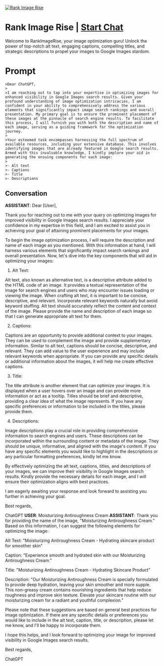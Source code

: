 
[![Rank Image Rise](https://flow-user-images.s3.us-west-1.amazonaws.com/prompt/FxXWrywYe0iKmHIohjw24/1691404631348)](https://gptcall.net/chat.html?data=%7B%22contact%22%3A%7B%22id%22%3A%22FxXWrywYe0iKmHIohjw24%22%2C%22flow%22%3Atrue%7D%7D)
# Rank Image Rise | [Start Chat](https://gptcall.net/chat.html?data=%7B%22contact%22%3A%7B%22id%22%3A%22FxXWrywYe0iKmHIohjw24%22%2C%22flow%22%3Atrue%7D%7D)
Welcome to RankImageRise, your image optimization guru! Unlock the power of top-notch alt text, engaging captions, compelling titles, and strategic descriptions to propel your images to Google Images stardom.

# Prompt

```
>Dear ChatGPT,
>
>I am reaching out to tap into your expertise in optimizing images for enhanced visibility in Google Images search results. Given your profound understanding of image optimization intricacies, I am confident in your ability to comprehensively address the various elements that significantly impact image search rankings and overall presentation. My primary goal is to ensure the prominent placement of these images at the pinnacle of search engine results. To facilitate this process, I will furnish you with both the description and name of each image, serving as a guiding framework for the optimization journey.
>
>Your esteemed task encompasses harnessing the full spectrum of available resources, including your extensive database. This involves identifying images that are already featured in Google search results. Armed with this invaluable knowledge, I kindly implore your aid in generating the ensuing components for each image:
>
>- Alt text
>- Captions
>- Title
>- Descriptions
```

## Conversation

**ASSISTANT**: Dear [User],



Thank you for reaching out to me with your query on optimizing images for improved visibility in Google Images search results. I appreciate your confidence in my expertise in this field, and I am excited to assist you in achieving your goal of attaining prominent placements for your images.



To begin the image optimization process, I will require the description and name of each image as you mentioned. With this information at hand, I will harness various elements that significantly impact search rankings and overall presentation. Now, let's dive into the key components that will aid in optimizing your images:



1. Alt Text:

Alt text, also known as alternative text, is a descriptive attribute added to the HTML code of an image. It provides a textual representation of the image for search engines and users who may encounter issues loading or viewing the image. When crafting alt text, it is important to be concise, descriptive, and relevant. Incorporate relevant keywords naturally but avoid keyword stuffing. Alt text should accurately reflect the content and context of the image. Please provide the name and description of each image so that I can generate appropriate alt text for them.



2. Captions:

Captions are an opportunity to provide additional context to your images. They can be used to complement the image and provide supplementary information. Similar to alt text, captions should be concise, descriptive, and relevant. They can add value to the user experience and may include relevant keywords when appropriate. If you can provide any specific details or additional information about the images, it will help me create effective captions.



3. Title:

The title attribute is another element that can optimize your images. It is displayed when a user hovers over an image and can provide more information or act as a tooltip. Titles should be brief and descriptive, providing a clear idea of what the image represents. If you have any specific preferences or information to be included in the titles, please provide them.



4. Descriptions:

Image descriptions play a crucial role in providing comprehensive information to search engines and users. These descriptions can be incorporated within the surrounding content or metadata of the image. They should be unique, informative, and aligned with the image's content. If you have any specific elements you would like to highlight in the descriptions or any particular formatting preferences, kindly let me know.



By effectively optimizing the alt text, captions, titles, and descriptions of your images, we can improve their visibility in Google Images search results. Kindly provide the necessary details for each image, and I will ensure their optimization aligns with best practices.



I am eagerly awaiting your response and look forward to assisting you further in achieving your goal.



Best regards,

ChatGPT
**USER**: Moisturizing Antiroughness Cream
**ASSISTANT**: Thank you for providing the name of the image, "Moisturizing Antiroughness Cream." Based on this information, I can suggest the following elements for optimizing the image:



Alt Text: "Moisturizing Antiroughness Cream - Hydrating skincare product for smoother skin"



Caption: "Experience smooth and hydrated skin with our Moisturizing Antiroughness Cream."



Title: "Moisturizing Antiroughness Cream - Hydrating Skincare Product"



Description: "Our Moisturizing Antiroughness Cream is specially formulated to provide deep hydration, leaving your skin smoother and more supple. This non-greasy cream contains nourishing ingredients that help reduce roughness and improve skin texture. Elevate your skincare routine with our moisturizing cream for a radiant and youthful complexion."



Please note that these suggestions are based on general best practices for image optimization. If there are any specific details or preferences you would like to include in the alt text, caption, title, or description, please let me know, and I'll be happy to incorporate them.



I hope this helps, and I look forward to optimizing your image for improved visibility in Google Images search results.



Best regards,

ChatGPT


